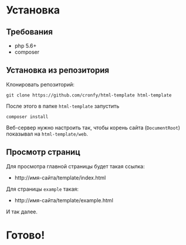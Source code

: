 # Установка

## Требования

 * php 5.6+
 * composer 

## Установка из репозитория

Клонировать репозиторий:

```
git clone https://github.com/cronfy/html-template html-template
```

После этого в папке `html-template` запустить

```
composer install
```

Веб-сервер нужно настроить так, чтобы корень сайта (`DocumentRoot`)
 показывал на `html-template/web`.

## Просмотр страниц

Для просмотра главной страницы будет такая ссылка:

 * http://имя-сайта/template/index.html
 
Для страницы `example` такая:

 * http://имя-сайта/template/example.html
 
И так далее.
 
# Готово!